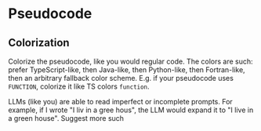 # Pseudocode

## Colorization
Colorize the pseudocode, like you would regular code.
The colors are such: prefer TypeScript-like, then Java-like, then Python-like, then Fortran-like, then an arbitrary fallback color scheme.
E.g. if your pseudocode uses `FUNCTION`, colorize it like TS colors `function`. 


LLMs (like you) are able to read imperfect or incomplete prompts. For example, if I wrote "I liv in a gree hous", the LLM would expand it to "I live in a green house".
Suggest more such